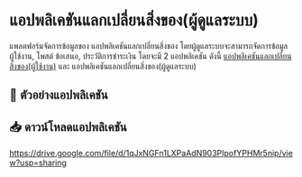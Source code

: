 # แอปพลิเคชันแลกเปลี่ยนสิ่งของ(ผู้ดูแลระบบ)

แพลตฟอร์มจัดการข้อมูลของ แอปพลิเคชันแลกเปลี่ยนสิ่งของ โดยผู้ดูแลระบบจะสามารถจัดการข้อมูล ผู้ใช้งาน, โพสต์ ข้อเสนอ, ประวัติการชำระเงิน โดยจะมี 2 แอปพลิเคชัน ดังนี้ [แอปพลิเคชันแลกเปลี่ยนสิ่งของ(ผู้ใช้งาน)](https://github.com/peerapattop/swapitem) และ แอปพลิเคชันแลกเปลี่ยนสิ่งของ(ผู้ดูแลระบบ)

## 🎥 ตัวอย่างแอปพลิเคชัน


## 📥 ดาวน์โหลดแอปพลิเคชัน
https://drive.google.com/file/d/1qJxNGFn1LXPaAdN903PIpofYPHMr5nip/view?usp=sharing
